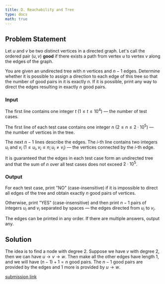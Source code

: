 ```yaml
---
title: D. Reachability and Tree
type: docs
math: true
---
```


## Problem Statement

Let $u$ and $v$ be two distinct vertices in a directed graph. Let's call the ordered pair $(u,v)$ **good** if there exists a path from vertex $u$ to vertex $v$ along the edges of the graph.

You are given an undirected tree with $n$ vertices and $n-1$ edges. Determine whether it is possible to assign a direction to each edge of this tree so that the number of good pairs in it is exactly $n$. If it is possible, print any way to direct the edges resulting in exactly $n$ good pairs.

### Input

The first line contains one integer $t$ $(1 \leq t \leq 10^4)$ — the number of test cases.

The first line of each test case contains one integer $n$ $(2 \leq n \leq 2 \cdot 10^5)$ — the number of vertices in the tree.

The next $n-1$ lines describe the edges. The $i$-th line contains two integers $u_i$ and $v_i$ $(1 \leq u_i, v_i \leq n; u_i \neq v_i)$ — the vertices connected by the $i$-th edge.

It is guaranteed that the edges in each test case form an undirected tree and that the sum of $n$ over all test cases does not exceed $2 \cdot 10^5$.

### Output

For each test case, print "NO" (case-insensitive) if it is impossible to direct all edges of the tree and obtain exactly $n$ good pairs of vertices.

Otherwise, print "YES" (case-insensitive) and then print $n-1$ pairs of integers $u_i$ and $v_i$ separated by spaces — the edges directed from $u_i$ to $v_i$.

The edges can be printed in any order. If there are multiple answers, output any.


## Solution

The idea is to find a node with degree 2. Suppose we have $v$ with degree 2, then we can have $u \rightarrow v \rightarrow w$. Then make all the other edges have length 1, and we will have $(n-1) + 1 = n$ good pairs. The $n-1$ good pairs are provided by the edges and 1 more is provided by $u \rightarrow w$.

[submission link](https://codeforces.com/contest/2112/submission/327456854)
